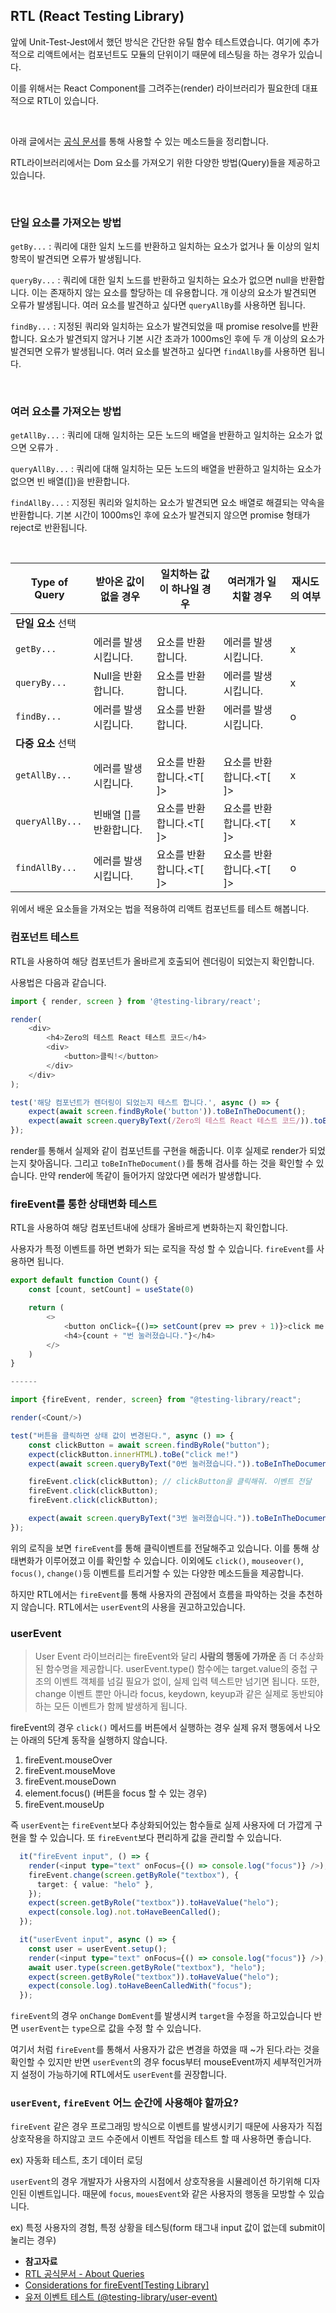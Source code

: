 ## RTL (React Testing Library)

앞에 Unit-Test-Jest에서 했던 방식은 간단한 유틸 함수 테스트였습니다. 여기에 추가적으로 리액트에서는 컴포넌트도 모듈의 단위이기 때문에 테스팅을 하는 경우가 있습니다.

이를 위해서는 React Component를 그려주는(render) 라이브러리가 필요한데 대표적으로 RTL이 있습니다.

&nbsp;

아래 글에서는 [공식 문서](https://testing-library.com/docs/react-testing-library/intro/)를 통해 사용할 수 있는 메소드들을 정리합니다.

RTL라이브러리에서는 Dom 요소를 가져오기 위한 다양한 방법(Query)들을 제공하고 있습니다.

&nbsp;

### 단일 요소를 가져오는 방법

`getBy...` : 쿼리에 대한 일치 노드를 반환하고 일치하는 요소가 없거나 둘 이상의 일치 항목이 발견되면 오류가 발생됩니다.

`queryBy...` : 쿼리에 대한 일치 노드를 반환하고 일치하는 요소가 없으면 null을 반환합니다. 이는 존재하지 않는 요소를 할당하는 데 유용합니다. 개 이상의 요소가 발견되면 오류가 발생됩니다. 여러 요소를 발견하고 싶다면 `queryAllBy`를 사용하면 됩니다.

`findBy...` : 지정된 쿼리와 일치하는 요소가 발견되었을 때 promise resolve를 반환합니다. 요소가 발견되지 않거나 기본 시간 초과가 1000ms인 후에 두 개 이상의 요소가 발견되면 오류가 발생됩니다. 여러 요소를 발견하고 싶다면 `findAllBy`를 사용하면 됩니다.

&nbsp;

### 여러 요소를 가져오는 방법

`getAllBy...` : 쿼리에 대해 일치하는 모든 노드의 배열을 반환하고 일치하는 요소가 없으면 오류가 .

`queryAllBy...` : 쿼리에 대해 일치하는 모든 노드의 배열을 반환하고 일치하는 요소가 없으면 빈 배열([])을 반환합니다.

`findAllBy...` : 지정된 쿼리와 일치하는 요소가 발견되면 요소 배열로 해결되는 약속을 반환합니다. 기본 시간이 1000ms인 후에 요소가 발견되지 않으면 promise 형태가 reject로 반환됩니다.

&nbsp;

| Type of Query      | 받아온 값이 없을 경우   | 일치하는 값이 하나일 경우 | 여러개가 일치할 경우     | 재시도의 여부 |
| ------------------ | ----------------------- | ------------------------- | ------------------------ | ------------- |
| **단일 요소** 선택 |                         |                           |                          |               |
| `getBy...`         | 에러를 발생시킵니다.    | 요소를 반환합니다.<T>     | 에러를 발생시킵니다.     | x             |
| `queryBy...`       | Null을 반환합니다.      | 요소를 반환합니다.<T>     | 에러를 발생시킵니다.     | x             |
| `findBy...`        | 에러를 발생시킵니다.    | 요소를 반환합니다.<T>     | 에러를 발생시킵니다.     | o             |
| **다중 요소** 선택 |                         |                           |                          |               |
| `getAllBy...`      | 에러를 발생시킵니다.    | 요소를 반환합니다.<T[ ]>  | 요소를 반환합니다.<T[ ]> | x             |
| `queryAllBy...`    | 빈배열 []를 반환합니다. | 요소를 반환합니다.<T[ ]>  | 요소를 반환합니다.<T[ ]> | x             |
| `findAllBy...`     | 에러를 발생시킵니다.    | 요소를 반환합니다.<T[ ]>  | 요소를 반환합니다.<T[ ]> | o             |

위에서 배운 요소들을 가져오는 법을 적용하여 리액트 컴포넌트를 테스트 해봅니다.

### 컴포넌트 테스트

RTL을 사용하여 해당 컴포넌트가 올바르게 호출되어 렌더링이 되었는지 확인합니다.

사용법은 다음과 같습니다.

```typescript
import { render, screen } from '@testing-library/react';

render(
    <div>
        <h4>Zero의 테스트 React 테스트 코드</h4>
        <div>
            <button>클릭!</button>
        </div>
    </div>
);

test('해당 컴포넌트가 렌더링이 되었는지 테스트 합니다.', async () => {
    expect(await screen.findByRole('button')).toBeInTheDocument();
    expect(await screen.queryByText(/Zero의 테스트 React 테스트 코드/)).toBeInTheDocument();
});
```

render를 통해서 실제와 같이 컴포넌트를 구현을 해줍니다. 이후 실제로 render가 되었는지 찾아옵니다. 그리고 `toBeInTheDocument()`를 통해 검사를 하는 것을 확인할 수 있습니다. 만약 render에 똑같이 들어가지 않았다면 에러가 발생합니다.

### fireEvent를 통한 상태변화 테스트

RTL을 사용하여 해당 컴포넌트내에 상태가 올바르게 변화하는지 확인합니다.

사용자가 특정 이벤트를 하면 변화가 되는 로직을 작성 할 수 있습니다. `fireEvent`를 사용하면 됩니다.

```typescript
export default function Count() {
    const [count, setCount] = useState(0)

    return (
        <>
            <button onClick={()=> setCount(prev => prev + 1)}>click me!</button>
            <h4>{count + "번 눌러졌습니다."}</h4>
        </>
    )
}

------

import {fireEvent, render, screen} from "@testing-library/react";

render(<Count/>)

test("버튼을 클릭하면 상태 값이 변경된다.", async () => {
    const clickButton = await screen.findByRole("button");
    expect(clickButton.innerHTML).toBe("click me!")
    expect(await screen.queryByText("0번 눌러졌습니다.")).toBeInTheDocument() // 변경 전의 값

    fireEvent.click(clickButton); // clickButton을 클릭해줘. 이벤트 전달
    fireEvent.click(clickButton);
    fireEvent.click(clickButton);

    expect(await screen.queryByText("3번 눌러졌습니다.")).toBeInTheDocument() // 변경이 된 값
});
```

위의 로직을 보면 `fireEvent`를 통해 클릭이벤트를 전달해주고 있습니다. 이를 통해 상태변화가 이루어졌고 이를 확인할 수 있습니다. 이외에도 `click()`, `mouseover()`, `focus()`, `change()`등 이벤트를 트리거할 수 있는 다양한 메소드들을 제공합니다.

하지만 RTL에서는 `fireEvent`를 통해 사용자의 관점에서 흐름을 파악하는 것을 추천하지 않습니다. RTL에서는 `userEvent`의 사용을 권고하고있습니다.

### userEvent 
> User Event 라이브러리는 fireEvent와 달리 **사람의 행동에 가까운** 좀 더 추상화된 함수명을 제공합니다. userEvent.type() 함수에는 target.value의 중첩 구조의 이벤트 객체를 넘길 필요가 없이, 실제 입력 텍스트만 넘기면 됩니다. 또한, change 이벤트 뿐만 아니라 focus, keydown, keyup과 같은 실제로 동반되야하는 모든 이벤트가 함께 발생하게 됩니다.

fireEvent의 경우 `click()` 메서드를 버튼에서 실행하는 경우 실제 유저 행동에서 나오는 아래의 5단계 동작을 실행하지 않습니다.
1. fireEvent.mouseOver
2. fireEvent.mouseMove
3. fireEvent.mouseDown
4. element.focus() (버튼을 focus 할 수 있는 경우)
5. fireEvent.mouseUp


즉 `userEvent`는 `fireEvent`보다 추상화되어있는 함수들로 실제 사용자에 더 가깝게 구현을 할 수 있습니다. 또 `fireEvent`보다 편리하게 값을 관리할 수 있습니다.

```typescript
  it("fireEvent input", () => {
    render(<input type="text" onFocus={() => console.log("focus")} />);
    fireEvent.change(screen.getByRole("textbox"), {
      target: { value: "helo" },
    });
    expect(screen.getByRole("textbox")).toHaveValue("helo");
    expect(console.log).not.toHaveBeenCalled();
  });

  it("userEvent input", async () => {
    const user = userEvent.setup();
    render(<input type="text" onFocus={() => console.log("focus")} />);
    await user.type(screen.getByRole("textbox"), "helo");
    expect(screen.getByRole("textbox")).toHaveValue("helo");
    expect(console.log).toHaveBeenCalledWith("focus");
  });
```

`fireEvent`의 경우 `onChange` `DomEvent`를 발생시켜 `target`을 수정을 하고있습니다 반면 `userEvent`는 `type`으로 값을 수정 할 수 있습니다.

여기서 처럼 `fireEvent`를 통해서 사용자가 값은 변경을 하였을 때 ~가 된다.라는 것을 확인할 수 있지만 반면 `userEvent`의 경우 focus부터 mouseEvent까지 세부적인거까지 설정이 가능하기에 RTL에서도 `userEvent`를 권장합니다.

### `userEvent`, `fireEvent` 어느 순간에 사용해야 할까요?
`fireEvent` 같은 경우 프로그래밍 방식으로 이벤트를 발생시키기 때문에 사용자가 직접 상호작용을 하지않고 코드 수준에서 이벤트 작업을 테스트 할 때 사용하면 좋습니다.

ex) 자동화 테스트, 초기 데이터 로딩

`userEvent`의 경우 개발자가 사용자의 시점에서 상호작용을 시뮬레이션 하기위해 디자인된 이벤트입니다. 때문에 `focus`, `mouesEvent`와 같은 사용자의 행동을 모방할 수 있습니다. 

ex) 특정 사용자의 경험, 특정 상황을 테스팅(form 태그내 input 값이 없는데 submit이 눌리는 경우)


- **참고자료**
- [RTL 공식문서 - About Queries](https://testing-library.com/docs/queries/about/)
- [Considerations for fireEvent[Testing Library]](https://velog.io/@nhs075241/Considerations-for-fireEventTesting-Library)
- [유저 이벤트 테스트 (@testing-library/user-event)](https://www.daleseo.com/testing-library-user-agent)